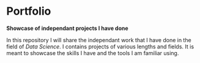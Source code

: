 # Portfolio
**Showcase of independant projects I have done**

In this repository I will share the independant work that I have done in the field of *Data Science*. I contains projects of various lengths and fields. It is meant to showcase the skills I have and the tools I am familiar using.
